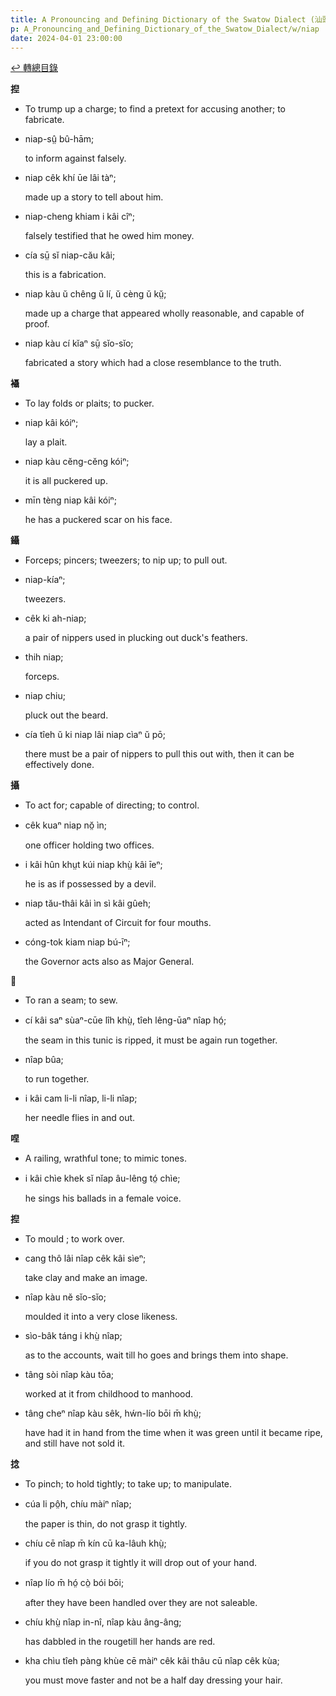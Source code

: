 ```yaml
---
title: A Pronouncing and Defining Dictionary of the Swatow Dialect (汕頭方言音義字典) / niap
p: A_Pronouncing_and_Defining_Dictionary_of_the_Swatow_Dialect/w/niap
date: 2024-04-01 23:00:00
---
```


[↩️ 轉總目錄](/A_Pronouncing_and_Defining_Dictionary_of_the_Swatow_Dialect)


**揑**
- To trump up a charge; to find a pretext for accusing another; to fabricate.

- niap-sṳ̂ bû-hām;

  to inform against falsely.

- niap cêk khí ūe lâi tàⁿ;

  made up a story to tell about him.

- niap-cheng khiam i kâi cîⁿ;

  falsely testified that he owed him money.

- cía sṳ̄ sĭ niap-cău kâi;

  this is a fabrication.

- niap kàu ŭ chêng ŭ lí, ŭ cèng ŭ kṳ̆;

  made up a charge that appeared wholly reasonable, and capable of proof.

- niap kàu cí kĭaⁿ sṳ̄ sĭo-sĭo;

  fabricated a story which had a close resemblance to the truth. 

**襵**
- To lay folds or plaits; to pucker.

- niap kâi kóiⁿ;

  lay a plait.

- niap kàu cĕng-cĕng kóiⁿ;

  it is all puckered up.

- mīn tèng niap kâi kóiⁿ;

  he has a puckered scar on his face.

**鑷**
- Forceps; pincers; tweezers; to nip up; to pull out.

- niap-kíaⁿ;

  tweezers.

- cêk ki ah-niap;

  a pair of nippers used in plucking out duck's feathers.

- thih niap;

  forceps.

- niap chiu;

  pluck out the beard.

- cía tîeh ŭ ki niap lâi niap cìaⁿ ŭ pō;

  there must be a pair of nippers to pull this out with, then it can be effectively done.

**攝**
- To act for; capable of directing; to control.

- cêk kuaⁿ niap nŏ̤ ìn;

  one officer holding two offices.

- i kâi hûn khṳt kúi niap khṳ̀ kâi īeⁿ;

  he is as if possessed by a devil.

- niap tău-thâi kâi ìn sì kâi gûeh;

  acted as Intendant of Circuit for four mouths.

- cóng-tok kiam niap bú-īⁿ;

  the Governor acts also as Major General.

**𦄾**
- To ran a seam; to sew.

- cí kâi saⁿ sùaⁿ-cūe lîh khṳ̀, tîeh lêng-ūaⁿ nîap hó̤;

  the seam in this tunic is ripped, it must be again run together.

- nîap bûa;

  to run together.

- i kâi cam li-li nîap, li-li nîap;

  her needle flies in and out.

**㖏**
- A railing, wrathful tone; to mimic tones.

- i kâi chìe khek sĭ nĭap âu-lêng tó̤ chìe;

  he sings his ballads in a female voice.

**揑**
- To mould ; to work over.

- cang thô lâi nîap cêk kâi sìeⁿ;

  take clay and make an image.

- nîap kàu nĕ sĭo-sĭo;

  moulded it into a very close likeness.

- sìo-bâk táng i khṳ̀ nîap;

  as to the accounts, wait till ho goes and brings them into shape.

- tâng sòi nîap kàu tōa;

  worked at it from childhood to manhood.

- tâng cheⁿ nîap kàu sêk, hẃn-lío bōi m̄ khṳ̀;

  have had it in hand from the time when it was green until it became ripe, and still have not sold it.

**捻**
- To pinch; to hold tightly; to take up; to manipulate.

- cúa li pô̤h, chíu màiⁿ nîap;

  the paper is thin, do not grasp it tightly.

- chíu cē nîap m̄ kín cū ka-lâuh khṳ̀;

  if you do not grasp it tightly it will drop out of your hand.

- nîap lío m̄ hó̤ cò̤ bói bōi;

  after they have been handled over they are not saleable.

- chíu khṳ̀ nîap in-nî, nîap kàu âng-âng;

  has dabbled in the rougetill her hands are red.

- kha chìu tîeh pàng khùe cē màiⁿ cêk kâi thâu cū nîap cêk kùa;

  you must move faster and not be a half day dressing your hair.